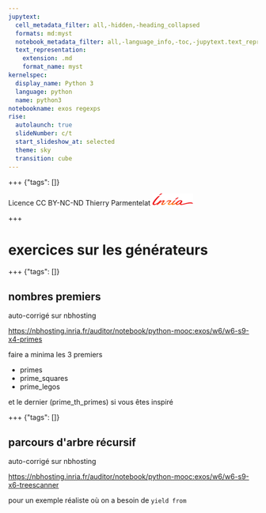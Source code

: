 ```yaml
---
jupytext:
  cell_metadata_filter: all,-hidden,-heading_collapsed
  formats: md:myst
  notebook_metadata_filter: all,-language_info,-toc,-jupytext.text_representation.jupytext_version,-jupytext.text_representation.format_version
  text_representation:
    extension: .md
    format_name: myst
kernelspec:
  display_name: Python 3
  language: python
  name: python3
notebookname: exos regexps
rise:
  autolaunch: true
  slideNumber: c/t
  start_slideshow_at: selected
  theme: sky
  transition: cube
---
```


+++ {"tags": []}

<div class="licence">
<span>Licence CC BY-NC-ND</span>
<span>Thierry Parmentelat</span>
<span><img src="media/inria-25-alpha.png" /></span>
</div>

+++

# exercices sur les générateurs

+++ {"tags": []}

## nombres premiers

auto-corrigé sur nbhosting

https://nbhosting.inria.fr/auditor/notebook/python-mooc:exos/w6/w6-s9-x4-primes

faire a minima les 3 premiers

* primes
* prime_squares
* prime_legos

et le dernier (prime_th_primes) si vous êtes inspiré

+++ {"tags": []}

## parcours d'arbre récursif

auto-corrigé sur nbhosting

https://nbhosting.inria.fr/auditor/notebook/python-mooc:exos/w6/w6-s9-x6-treescanner

pour un exemple réaliste où on a besoin de `yield from`
